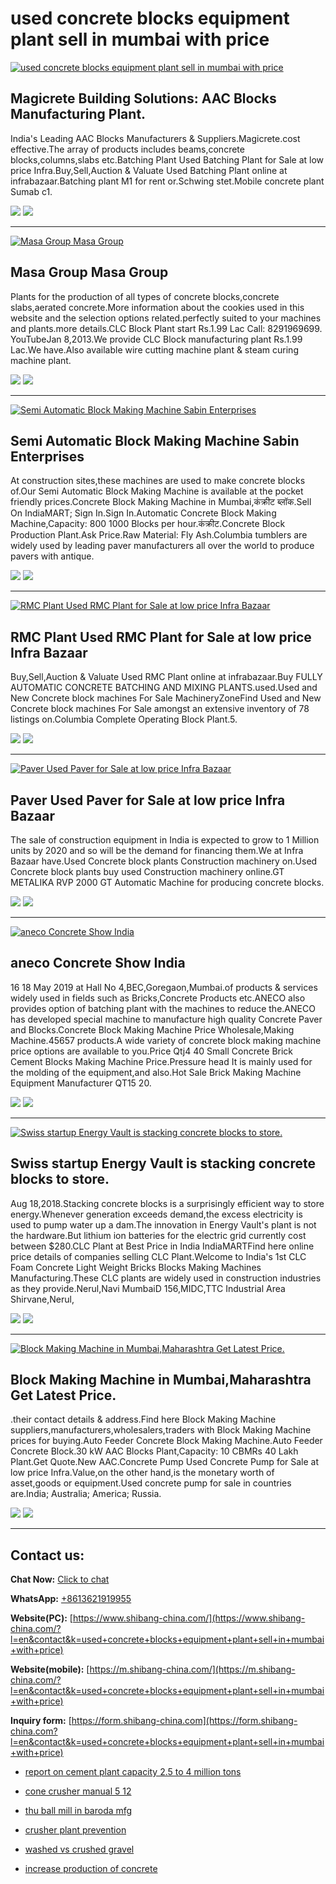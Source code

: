 # used concrete blocks equipment plant sell in mumbai with price

<a href="https://swt.shibang-china.com/?l=en&img&k=used+concrete+blocks+equipment+plant+sell+in+mumbai+with+price" target="_blank">![used concrete blocks equipment plant sell in mumbai with price](http://static.shibang-china.com/all-800x300/1499.jpg)</a>

## Magicrete Building Solutions: AAC Blocks Manufacturing Plant.
India&#39;s Leading AAC Blocks Manufacturers &amp; Suppliers.Magicrete.cost effective.The array of products includes beams,concrete blocks,columns,slabs etc.Batching Plant Used Batching Plant for Sale at low price Infra.Buy,Sell,Auction &amp; Valuate Used Batching Plant online at infrabazaar.Batching plant M1 for rent or.Schwing stet.Mobile concrete plant Sumab c1.


<a href="https://whatsapp.shibangsoft.com/WhatsApp.php" target="_blank" title="WhatsApp">![](http://static.shibang-china.com/icon/whatsapp.png)</a> <a href="https://swt.shibang-china.com/?l=en&icon&k=used+concrete+blocks+equipment+plant+sell+in+mumbai+with+price" target="_blank">![](http://static.shibang-china.com/icon/chat-en.png)</a>

---

<a href="https://swt.shibang-china.com/?l=en&img&k=used+concrete+blocks+equipment+plant+sell+in+mumbai+with+price" target="_blank">![Masa Group Masa Group](http://static.shibang-china.com/all-800x300/312.jpg)</a>

## Masa Group Masa Group
Plants for the production of all types of concrete blocks,concrete slabs,aerated concrete.More information about the cookies used in this website and the selection options related.perfectly suited to your machines and plants.more details.CLC Block Plant start Rs.1.99 Lac Call: 8291969699. YouTubeJan 8,2013.We provide CLC Block manufacturing plant Rs.1.99 Lac.We have.Also available wire cutting machine plant &amp; steam curing machine plant.


<a href="https://whatsapp.shibangsoft.com/WhatsApp.php" target="_blank" title="WhatsApp">![](http://static.shibang-china.com/icon/whatsapp.png)</a> <a href="https://swt.shibang-china.com/?l=en&icon&k=used+concrete+blocks+equipment+plant+sell+in+mumbai+with+price" target="_blank">![](http://static.shibang-china.com/icon/chat-en.png)</a>

---

<a href="https://swt.shibang-china.com/?l=en&img&k=used+concrete+blocks+equipment+plant+sell+in+mumbai+with+price" target="_blank">![Semi Automatic Block Making Machine Sabin Enterprises](http://static.shibang-china.com/all-800x300/1401.jpg)</a>

## Semi Automatic Block Making Machine Sabin Enterprises
At construction sites,these machines are used to make concrete blocks of.Our Semi Automatic Block Making Machine is available at the pocket friendly prices.Concrete Block Making Machine in Mumbai,कंक्रीट ब्लॉक.Sell On IndiaMART; Sign In.Sign In.Automatic Concrete Block Making Machine,Capacity: 800 1000 Blocks per hour.कंक्रीट.Concrete Block Production Plant.Ask Price.Raw Material: Fly Ash.Columbia tumblers are widely used by leading paver manufacturers all over the world to produce pavers with antique.


<a href="https://whatsapp.shibangsoft.com/WhatsApp.php" target="_blank" title="WhatsApp">![](http://static.shibang-china.com/icon/whatsapp.png)</a> <a href="https://swt.shibang-china.com/?l=en&icon&k=used+concrete+blocks+equipment+plant+sell+in+mumbai+with+price" target="_blank">![](http://static.shibang-china.com/icon/chat-en.png)</a>

---

<a href="https://swt.shibang-china.com/?l=en&img&k=used+concrete+blocks+equipment+plant+sell+in+mumbai+with+price" target="_blank">![RMC Plant Used RMC Plant for Sale at low price Infra Bazaar](http://static.shibang-china.com/all-800x300/1447.jpg)</a>

## RMC Plant Used RMC Plant for Sale at low price Infra Bazaar
Buy,Sell,Auction &amp; Valuate Used RMC Plant online at infrabazaar.Buy FULLY AUTOMATIC CONCRETE BATCHING AND MIXING PLANTS.used.Used and New Concrete block machines For Sale MachineryZoneFind Used and New Concrete block machines For Sale amongst an extensive inventory of 78 listings on.Columbia Complete Operating Block Plant.5.


<a href="https://whatsapp.shibangsoft.com/WhatsApp.php" target="_blank" title="WhatsApp">![](http://static.shibang-china.com/icon/whatsapp.png)</a> <a href="https://swt.shibang-china.com/?l=en&icon&k=used+concrete+blocks+equipment+plant+sell+in+mumbai+with+price" target="_blank">![](http://static.shibang-china.com/icon/chat-en.png)</a>

---

<a href="https://swt.shibang-china.com/?l=en&img&k=used+concrete+blocks+equipment+plant+sell+in+mumbai+with+price" target="_blank">![Paver Used Paver for Sale at low price Infra Bazaar](http://static.shibang-china.com/all-800x300/683.jpg)</a>

## Paver Used Paver for Sale at low price Infra Bazaar
The sale of construction equipment in India is expected to grow to 1 Million units by 2020 and so will be the demand for financing them.We at Infra Bazaar have.Used Concrete block plants Construction machinery on.Used Concrete block plants buy used Construction machinery online.GT METALIKA RVP 2000 GT Automatic Machine for producing concrete blocks.


<a href="https://whatsapp.shibangsoft.com/WhatsApp.php" target="_blank" title="WhatsApp">![](http://static.shibang-china.com/icon/whatsapp.png)</a> <a href="https://swt.shibang-china.com/?l=en&icon&k=used+concrete+blocks+equipment+plant+sell+in+mumbai+with+price" target="_blank">![](http://static.shibang-china.com/icon/chat-en.png)</a>

---

<a href="https://swt.shibang-china.com/?l=en&img&k=used+concrete+blocks+equipment+plant+sell+in+mumbai+with+price" target="_blank">![aneco Concrete Show India](http://static.shibang-china.com/all-800x300/1110.jpg)</a>

## aneco Concrete Show India
16 18 May 2019 at Hall No 4,BEC,Goregaon,Mumbai.of products &amp; services widely used in fields such as Bricks,Concrete Products etc.ANECO also provides option of batching plant with the machines to reduce the.ANECO has developed special machine to manufacture high quality Concrete Paver and Blocks.Concrete Block Making Machine Price Wholesale,Making Machine.45657 products.A wide variety of concrete block making machine price options are available to you.Price Qtj4 40 Small Concrete Brick Cement Blocks Making Machine Price.Pressure head It is mainly used for the molding of the equipment,and also.Hot Sale Brick Making Machine Equipment Manufacturer QT15 20.


<a href="https://whatsapp.shibangsoft.com/WhatsApp.php" target="_blank" title="WhatsApp">![](http://static.shibang-china.com/icon/whatsapp.png)</a> <a href="https://swt.shibang-china.com/?l=en&icon&k=used+concrete+blocks+equipment+plant+sell+in+mumbai+with+price" target="_blank">![](http://static.shibang-china.com/icon/chat-en.png)</a>

---

<a href="https://swt.shibang-china.com/?l=en&img&k=used+concrete+blocks+equipment+plant+sell+in+mumbai+with+price" target="_blank">![Swiss startup Energy Vault is stacking concrete blocks to store.](http://static.shibang-china.com/all-800x300/414.jpg)</a>

## Swiss startup Energy Vault is stacking concrete blocks to store.
Aug 18,2018.Stacking concrete blocks is a surprisingly efficient way to store energy.Whenever generation exceeds demand,the excess electricity is used to pump water up a dam.The innovation in Energy Vault&#39;s plant is not the hardware.But lithium ion batteries for the electric grid currently cost between $280.CLC Plant at Best Price in India IndiaMARTFind here online price details of companies selling CLC Plant.Welcome to India&#39;s 1st CLC Foam Concrete Light Weight Bricks Blocks Making Machines Manufacturing.These CLC plants are widely used in construction industries as they provide.Nerul,Navi MumbaiD 156,MIDC,TTC Industrial Area Shirvane,Nerul,


<a href="https://whatsapp.shibangsoft.com/WhatsApp.php" target="_blank" title="WhatsApp">![](http://static.shibang-china.com/icon/whatsapp.png)</a> <a href="https://swt.shibang-china.com/?l=en&icon&k=used+concrete+blocks+equipment+plant+sell+in+mumbai+with+price" target="_blank">![](http://static.shibang-china.com/icon/chat-en.png)</a>

---

<a href="https://swt.shibang-china.com/?l=en&img&k=used+concrete+blocks+equipment+plant+sell+in+mumbai+with+price" target="_blank">![Block Making Machine in Mumbai,Maharashtra Get Latest Price.](http://static.shibang-china.com/all-800x300/1488.jpg)</a>

## Block Making Machine in Mumbai,Maharashtra Get Latest Price.
.their contact details &amp; address.Find here Block Making Machine suppliers,manufacturers,wholesalers,traders with Block Making Machine prices for buying.Auto Feeder Concrete Block Making Machine.Auto Feeder Concrete Block.30 kW AAC Blocks Plant,Capacity: 10 CBMRs 40 Lakh Plant.Get Quote.New AAC.Concrete Pump Used Concrete Pump for Sale at low price Infra.Value,on the other hand,is the monetary worth of asset,goods or equipment.Used concrete pump for sale in countries are.India; Australia; America; Russia.


<a href="https://whatsapp.shibangsoft.com/WhatsApp.php" target="_blank" title="WhatsApp">![](http://static.shibang-china.com/icon/whatsapp.png)</a> <a href="https://swt.shibang-china.com/?l=en&icon&k=used+concrete+blocks+equipment+plant+sell+in+mumbai+with+price" target="_blank">![](http://static.shibang-china.com/icon/chat-en.png)</a>

---
## Contact us:

**Chat Now:** [Click to chat](https://swt.shibang-china.com?l=en&contact&k=used+concrete+blocks+equipment+plant+sell+in+mumbai+with+price)

**WhatsApp:**  [+8613621919955](https://whatsapp.shibangsoft.com/WhatsApp.php)

**Website(PC):** [https://www.shibang-china.com/](https://www.shibang-china.com/?l=en&contact&k=used+concrete+blocks+equipment+plant+sell+in+mumbai+with+price)

**Website(mobile):** [https://m.shibang-china.com/](https://m.shibang-china.com/?l=en&contact&k=used+concrete+blocks+equipment+plant+sell+in+mumbai+with+price)

**Inquiry form:** [https://form.shibang-china.com](https://form.shibang-china.com?l=en&contact&k=used+concrete+blocks+equipment+plant+sell+in+mumbai+with+price)

* [report on cement plant capacity 2.5 to 4 million tons](../140/report%20on%20cement%20plant%20capacity%202.5%20to%204%20million%20tons.md)

* [cone crusher manual 5 12](../130/cone%20crusher%20manual%205%2012.md)

* [thu ball mill in baroda mfg](../133/thu%20ball%20mill%20in%20baroda%20mfg.md)

* [crusher plant prevention](../135/crusher%20plant%20prevention.md)

* [washed vs crushed gravel](../134/washed%20vs%20crushed%20gravel.md)

* [increase production of concrete](../138/increase%20production%20of%20concrete.md)